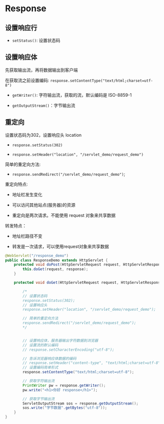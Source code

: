 # Response

## 设置响应行

+ `setStatus()`: 设置状态码

## 设置响应体

先获取输出流，再将数据输出到客户端

在获取流之前设置编码: `response.setContentType("text/html;charset=utf-8")`

+ `getWriter()`: 字符输出流，获取的流，默认编码是 ISO-8859-1

+ `getOutputStream()`：字节输出流

## 重定向

设置状态码为302，设置响应头 location

+ `response.setStatus(302)`

+ `response.setHeader("location", "/servlet_demo/request_demo")`

简单的重定向方法:

+ `response.sendRedirect("/servlet_demo/request_demo")`;

重定向特点:

+ 地址栏发生变化

+ 可以访问其他站点(服务器)的资源

+ 重定向是两次请求。不能使用 request 对象来共享数据

转发特点：

+ 地址栏路径不变

+ 转发是一次请求，可以使用request对象来共享数据

```java
@WebServlet("/response_demo")
public class ResponseDemo extends HttpServlet {
    protected void doPost(HttpServletRequest request, HttpServletResponse response) throws ServletException, IOException {
        this.doGet(request, response);
    }

    protected void doGet(HttpServletRequest request, HttpServletResponse response) throws ServletException, IOException {

        /*
        // 设置状态码
        response.setStatus(302);
        // 设置响应头
        response.setHeader("location", "/servlet_demo/request_demo");

        // 简单的重定向方法
        response.sendRedirect("/servlet_demo/request_demo");
        */


        // 设置响应体，服务器输出字符数据到浏览器
        // 设置流的默认编码
        // response.setCharacterEncoding("utf-8");

        // 告诉浏览器响应体数据的编码
        // response.setHeader("content-type", "text/html;charset=utf-8");
        // 设置编码简单形式
        response.setContentType("text/html;charset=utf-8");

        // 获取字符输出流
        PrintWriter pw = response.getWriter();
        pw.write("<h1>你好 response</h1>");

        // 获取字节输出流
        ServletOutputStream sos = response.getOutputStream();
        sos.write("字节数据".getBytes("utf-8"));
    }
}
```
